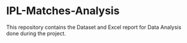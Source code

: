 # IPL-Matches-Analysis
This repository contains the Dataset and Excel report for Data Analysis done during the project.
